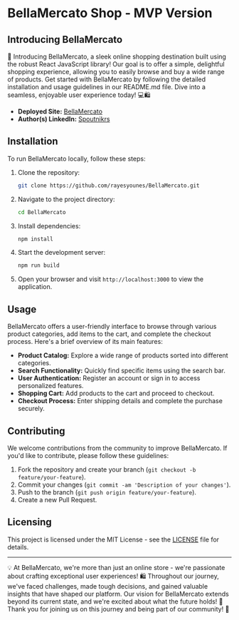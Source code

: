# BellaMercato Shop - MVP Version 

## **Introducing BellaMercato**

🚀 Introducing BellaMercato, a sleek online shopping destination built using the robust React JavaScript library! Our goal is to offer a simple, delightful shopping experience, allowing you to easily browse and buy a wide range of products. Get started with BellaMercato by following the detailed installation and usage guidelines in our README.md file. Dive into a seamless, enjoyable user experience today! 💻🛍️

- **Deployed Site:** [BellaMercato](https://bellamercato.vercel.app)
- **Author(s) LinkedIn:** [Spoutnikrs](https://www.linkedin.com/in/rayesyounes)

## Installation

To run BellaMercato locally, follow these steps:

1. Clone the repository:

    ```bash
    git clone https://github.com/rayesyounes/BellaMercato.git
    ```

2. Navigate to the project directory:

    ```bash
    cd BellaMercato
    ```

3. Install dependencies:

    ```bash
    npm install
    ```

4. Start the development server:

    ```bash
    npm run build
    ```

5. Open your browser and visit `http://localhost:3000` to view the application.

## Usage

BellaMercato offers a user-friendly interface to browse through various product categories, add items to the cart, and complete the checkout process. Here's a brief overview of its main features:

- **Product Catalog:** Explore a wide range of products sorted into different categories.
- **Search Functionality:** Quickly find specific items using the search bar.
- **User Authentication:** Register an account or sign in to access personalized features.
- **Shopping Cart:** Add products to the cart and proceed to checkout.
- **Checkout Process:** Enter shipping details and complete the purchase securely.

## Contributing

We welcome contributions from the community to improve BellaMercato. If you'd like to contribute, please follow these guidelines:

1. Fork the repository and create your branch (`git checkout -b feature/your-feature`).
2. Commit your changes (`git commit -am 'Description of your changes'`).
3. Push to the branch (`git push origin feature/your-feature`).
4. Create a new Pull Request.

## Licensing

This project is licensed under the MIT License - see the [LICENSE](LICENSE) file for details.

---

💡 At BellaMercato, we're more than just an online store - we're passionate about crafting exceptional user experiences! 🛍️ Throughout our journey, we've faced challenges, made tough decisions, and gained valuable insights that have shaped our platform. Our vision for BellaMercato extends beyond its current state, and we're excited about what the future holds! 💫 Thank you for joining us on this journey and being part of our community! 🙌

